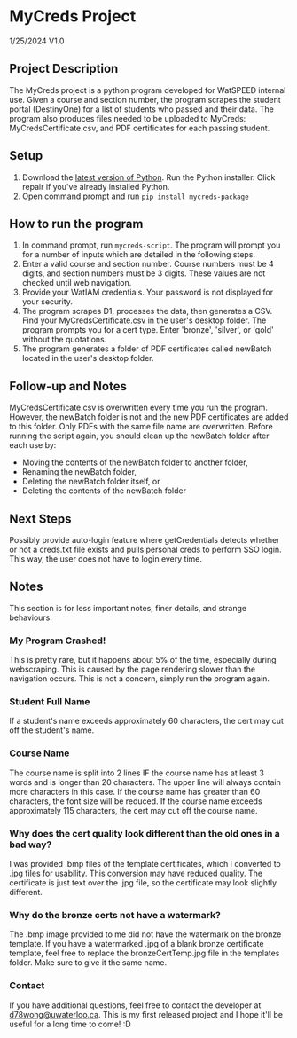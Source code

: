 # MyCreds Project
1/25/2024 V1.0


## Project Description
The MyCreds project is a python program developed for WatSPEED internal use. Given a course and section number, the program scrapes the student portal (DestinyOne) for a list of students who passed and their data. The program also produces files needed to be uploaded to MyCreds: MyCredsCertificate.csv, and PDF certificates for each passing student.


## Setup
1. Download the [latest version of Python](https://www.python.org/downloads/). Run the Python installer. Click repair if you've already installed Python.
2. Open command prompt and run `pip install mycreds-package`


## How to run the program
1. In command prompt, run  `mycreds-script`. The program will prompt you for a number of inputs which are detailed in the following steps.
2. Enter a valid course and section number. Course numbers must be 4 digits, and section numbers must be 3 digits. These values are not checked until web navigation.
3. Provide your WatIAM credentials. Your password is not displayed for your security.
4. The program scrapes D1, processes the data, then generates a CSV. Find your MyCredsCertificate.csv in the user's desktop folder. The program prompts you for a cert type. Enter 'bronze', 'silver', or 'gold' without the quotations.
5. The program generates a folder of PDF certificates called newBatch located in the user's desktop folder. 


## Follow-up and Notes
MyCredsCertificate.csv is overwritten every time you run the program. However, the newBatch folder is not and the new PDF certificates are added to this folder. Only PDFs with the same file name are overwritten. Before running the script again, you should clean up the newBatch folder after each use by:
- Moving the contents of the newBatch folder to another folder,
- Renaming the newBatch folder,
- Deleting the newBatch folder itself, or
- Deleting the contents of the newBatch folder


## Next Steps
Possibly provide auto-login feature where getCredentials detects whether or not a creds.txt file exists and pulls personal creds to perform SSO login. This way, the user does not have to login every time.


## Notes
This section is for less important notes, finer details, and strange behaviours.

### My Program Crashed!
This is pretty rare, but it happens about 5% of the time, especially during webscraping. This is caused by the page rendering slower than the navigation occurs. This is not a concern, simply run the program again.

### Student Full Name
If a student's name exceeds approximately 60 characters, the cert may cut off the student's name.

### Course Name
The course name is split into 2 lines IF the course name has at least 3 words and is longer than 20 characters. The upper line will always contain more characters in this case. If the course name has greater than 60 characters, the font size will be reduced. If the course name exceeds approximately 115 characters, the cert may cut off the course name.

### Why does the cert quality look different than the old ones in a bad way?
I was provided .bmp files of the template certificates, which I converted to .jpg files for usability. This conversion may have reduced quality. The certificate is just text over the .jpg file, so the certificate may look slightly different.

### Why do the bronze certs not have a watermark?
The .bmp image provided to me did not have the watermark on the bronze template. If you have a watermarked .jpg of a blank bronze certificate template, feel free to replace the bronzeCertTemp.jpg file in the templates folder. Make sure to give it the same name.

### Contact
If you have additional questions, feel free to contact the developer at d78wong@uwaterloo.ca. This is my first released project and I hope it'll be useful for a long time to come! :D